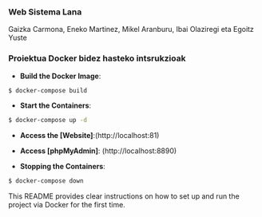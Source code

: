 
### Web Sistema Lana
Gaizka Carmona, Eneko Martinez, Mikel Aranburu, Ibai Olaziregi eta Egoitz Yuste

### Proiektua Docker bidez hasteko intsrukzioak
- **Build the Docker Image**: 
```bash
$ docker-compose build
```
- **Start the Containers**:
```bash
$ docker-compose up -d
```
- **Access the [Website]**:(http://localhost:81)

- **Access [phpMyAdmin]**: (http://localhost:8890)

- **Stopping the Containers**:
```bash
$ docker-compose down
```

This README provides clear instructions on how to set up and run the project via Docker for the first time.
